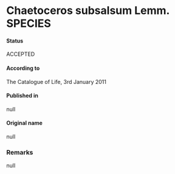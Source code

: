 Chaetoceros subsalsum Lemm. SPECIES
=======

#### Status
ACCEPTED

#### According to
The Catalogue of Life, 3rd January 2011

#### Published in
null

#### Original name
null

### Remarks
null